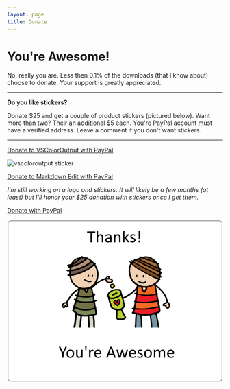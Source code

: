 ```yaml
---
layout: page  
title: Donate
---
```


You're Awesome!
===============

No, really you are. Less then 0.1% of the downloads (that I know about)
choose to donate. Your support is greatly appreciated.

------------------------------------------------------------------------

**Do you like stickers?**

Donate $25 and get a couple of product stickers (pictured below). Want
more than two? Their an additional $5 each. You're PayPal account must
have a verified address. Leave a comment if you don't want stickers.

------------------------------------------------------------------------

[Donate to VSColorOutput with
PayPal](https://www.paypal.com/cgi-bin/webscr?cmd=_s-xclick&hosted_button_id=REEP6X7DSPMZU "donate")

![vscoloroutput sticker](http://i.imgur.com/P1UfjB0.png)

[Donate to Markdown Edit with
PayPal](https://www.paypal.com/cgi-bin/webscr?cmd=_s-xclick&hosted_button_id=XGGZ8BEED7R62 "donate")

*I'm still working on a logo and stickers. It will likely be a few
months (at least) but I'll honor your $25 donation with stickers once I
get them.*

[Donate with
PayPal](https://www.paypal.com/cgi-bin/webscr?cmd=_s-xclick&hosted_button_id=XGGZ8BEED7R62 "donate")

![center](cdn/images/donate.png)
